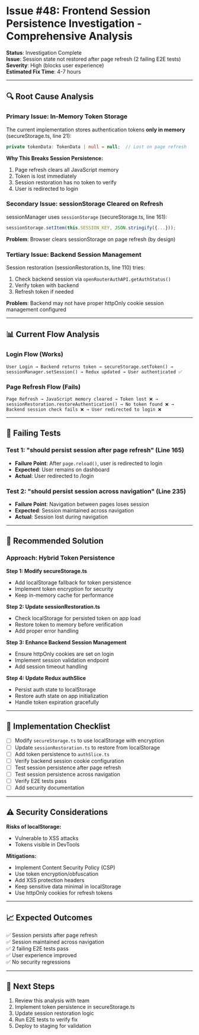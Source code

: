 # Issue #48: Frontend Session Persistence Investigation - Comprehensive Analysis

**Status**: Investigation Complete  
**Issue**: Session state not restored after page refresh (2 failing E2E tests)  
**Severity**: High (blocks user experience)  
**Estimated Fix Time**: 4-7 hours  

---

## 🔍 Root Cause Analysis

### **Primary Issue: In-Memory Token Storage**

The current implementation stores authentication tokens **only in memory** (secureStorage.ts, line 21):

```typescript
private tokenData: TokenData | null = null;  // Lost on page refresh
```

**Why This Breaks Session Persistence:**
1. Page refresh clears all JavaScript memory
2. Token is lost immediately
3. Session restoration has no token to verify
4. User is redirected to login

### **Secondary Issue: sessionStorage Cleared on Refresh**

sessionManager uses `sessionStorage` (secureStorage.ts, line 161):
```typescript
sessionStorage.setItem(this.SESSION_KEY, JSON.stringify({...}));
```

**Problem**: Browser clears sessionStorage on page refresh (by design)

### **Tertiary Issue: Backend Session Management**

Session restoration (sessionRestoration.ts, line 110) tries:
1. Check backend session via `openRouterAuthAPI.getAuthStatus()`
2. Verify token with backend
3. Refresh token if needed

**Problem**: Backend may not have proper httpOnly cookie session management configured

---

## 📊 Current Flow Analysis

### **Login Flow (Works)**
```
User Login → Backend returns token → secureStorage.setToken() → 
sessionManager.setSession() → Redux updated → User authenticated ✅
```

### **Page Refresh Flow (Fails)**
```
Page Refresh → JavaScript memory cleared → Token lost ❌ → 
sessionRestoration.restoreAuthentication() → No token found ❌ → 
Backend session check fails ❌ → User redirected to login ❌
```

---

## 🎯 Failing Tests

### **Test 1: "should persist session after page refresh"** (Line 165)
- **Failure Point**: After `page.reload()`, user is redirected to login
- **Expected**: User remains on dashboard
- **Actual**: User redirected to /login

### **Test 2: "should persist session across navigation"** (Line 235)
- **Failure Point**: Navigation between pages loses session
- **Expected**: Session maintained across navigation
- **Actual**: Session lost during navigation

---

## 🔧 Recommended Solution

### **Approach: Hybrid Token Persistence**

**Step 1: Modify secureStorage.ts**
- Add localStorage fallback for token persistence
- Implement token encryption for security
- Keep in-memory cache for performance

**Step 2: Update sessionRestoration.ts**
- Check localStorage for persisted token on app load
- Restore token to memory before verification
- Add proper error handling

**Step 3: Enhance Backend Session Management**
- Ensure httpOnly cookies are set on login
- Implement session validation endpoint
- Add session timeout handling

**Step 4: Update Redux authSlice**
- Persist auth state to localStorage
- Restore auth state on app initialization
- Handle token expiration gracefully

---

## 📝 Implementation Checklist

- [ ] Modify `secureStorage.ts` to use localStorage with encryption
- [ ] Update `sessionRestoration.ts` to restore from localStorage
- [ ] Add token persistence to `authSlice.ts`
- [ ] Verify backend session cookie configuration
- [ ] Test session persistence after page refresh
- [ ] Test session persistence across navigation
- [ ] Verify E2E tests pass
- [ ] Add security documentation

---

## ⚠️ Security Considerations

**Risks of localStorage:**
- Vulnerable to XSS attacks
- Tokens visible in DevTools

**Mitigations:**
- Implement Content Security Policy (CSP)
- Use token encryption/obfuscation
- Add XSS protection headers
- Keep sensitive data minimal in localStorage
- Use httpOnly cookies for refresh tokens

---

## 📈 Expected Outcomes

✅ Session persists after page refresh  
✅ Session maintained across navigation  
✅ 2 failing E2E tests pass  
✅ User experience improved  
✅ No security regressions  

---

## 🚀 Next Steps

1. Review this analysis with team
2. Implement token persistence in secureStorage.ts
3. Update session restoration logic
4. Run E2E tests to verify fix
5. Deploy to staging for validation

